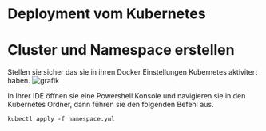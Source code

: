 # Deployment vom Kubernetes
# Cluster und Namespace erstellen
Stellen sie sicher das sie in ihren Docker Einstellungen Kubernetes aktivitert haben.
![grafik](https://github.com/user-attachments/assets/b6a95c0a-011b-4324-80cc-0a05a7a178b8)

In Ihrer IDE öffnen sie eine Powershell Konsole und navigieren sie in den Kubernetes Ordner, dann führen sie den folgenden Befehl aus.
```
kubectl apply -f namespace.yml
```
